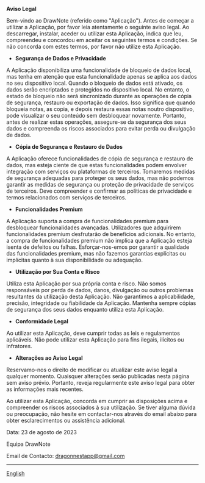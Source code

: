 **Aviso Legal**

Bem-vindo ao DrawNote (referido como "Aplicação"). Antes de começar a utilizar a Aplicação, por favor leia atentamente o seguinte aviso legal. Ao descarregar, instalar, aceder ou utilizar esta Aplicação, indica que leu, compreendeu e concordou em aceitar os seguintes termos e condições. Se não concorda com estes termos, por favor não utilize esta Aplicação.

- **Segurança de Dados e Privacidade**

A Aplicação disponibiliza uma funcionalidade de bloqueio de dados local, mas tenha em atenção que esta funcionalidade apenas se aplica aos dados no seu dispositivo local. Quando o bloqueio de dados está ativado, os dados serão encriptados e protegidos no dispositivo local. No entanto, o estado de bloqueio não será sincronizado durante as operações de cópia de segurança, restauro ou exportação de dados. Isso significa que quando bloqueia notas, as copia, e depois restaura essas notas noutro dispositivo, pode visualizar o seu conteúdo sem desbloquear novamente. Portanto, antes de realizar estas operações, assegure-se da segurança dos seus dados e compreenda os riscos associados para evitar perda ou divulgação de dados.

- **Cópia de Segurança e Restauro de Dados**

A Aplicação oferece funcionalidades de cópia de segurança e restauro de dados, mas esteja ciente de que estas funcionalidades podem envolver integração com serviços ou plataformas de terceiros. Tomaremos medidas de segurança adequadas para proteger os seus dados, mas não podemos garantir as medidas de segurança ou proteção de privacidade de serviços de terceiros. Deve compreender e confirmar as políticas de privacidade e termos relacionados com serviços de terceiros.

- **Funcionalidades Premium**

A Aplicação suporta a compra de funcionalidades premium para desbloquear funcionalidades avançadas. Utilizadores que adquirirem funcionalidades premium desfrutarão de benefícios adicionais. No entanto, a compra de funcionalidades premium não implica que a Aplicação esteja isenta de defeitos ou falhas. Esforçar-nos-emos por garantir a qualidade das funcionalidades premium, mas não fazemos garantias explícitas ou implícitas quanto à sua disponibilidade ou adequação.

- **Utilização por Sua Conta e Risco**

Utiliza esta Aplicação por sua própria conta e risco. Não somos responsáveis por perda de dados, danos, divulgação ou outros problemas resultantes da utilização desta Aplicação. Não garantimos a aplicabilidade, precisão, integridade ou fiabilidade da Aplicação. Mantenha sempre cópias de segurança dos seus dados enquanto utiliza esta Aplicação.

- **Conformidade Legal**

Ao utilizar esta Aplicação, deve cumprir todas as leis e regulamentos aplicáveis. Não pode utilizar esta Aplicação para fins ilegais, ilícitos ou infratores.

- **Alterações ao Aviso Legal**

Reservamo-nos o direito de modificar ou atualizar este aviso legal a qualquer momento. Quaisquer alterações serão publicadas nesta página sem aviso prévio. Portanto, reveja regularmente este aviso legal para obter as informações mais recentes.

Ao utilizar esta Aplicação, concorda em cumprir as disposições acima e compreender os riscos associados à sua utilização. Se tiver alguma dúvida ou preocupação, não hesite em contactar-nos através do email abaixo para obter esclarecimentos ou assistência adicional.

Data: 23 de agosto de 2023

Equipa DrawNote

Email de Contacto: dragonnestapp@gmail.com

----
[English](https://1993hzw.github.io/dragonnest/drawnote/disclaimer)